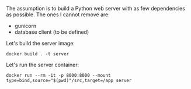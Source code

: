 The assumption is to build a Python web server with as few dependencies as possible.
The ones I cannot remove are:

- gunicorn
- database client (to be defined)

Let's build the server image:

`docker build . -t server`

Let's run the server container:

`docker run --rm -it -p 8000:8000 --mount type=bind,source="$(pwd)"/src,target=/app server`
